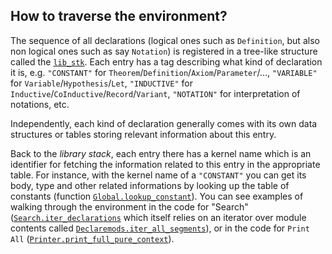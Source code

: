 ## How to traverse the environment?

The sequence of all declarations (logical ones such as `Definition`, but also non logical ones such as say `Notation`) is registered in a tree-like structure called the [`lib_stk`](https://github.com/coq/coq/blob/master/library/lib.ml#L99-L109). Each entry has a tag describing what kind of declaration it is, e.g. `"CONSTANT"` for `Theorem`/`Definition`/`Axiom`/`Parameter`/..., `"VARIABLE"` for `Variable`/`Hypothesis`/`Let`, `"INDUCTIVE"` for `Inductive`/`CoInductive`/`Record`/`Variant`, `"NOTATION"` for interpretation of notations, etc.

Independently, each kind of declaration generally comes with its own data structures or tables storing relevant information about this entry.

Back to the _library stack_, each entry there has a kernel name which is an identifier for fetching the information related to this entry in the appropriate table. For instance, with the kernel name of a `"CONSTANT"` you can get its body, type and other related informations by looking up the table of constants (function
[`Global.lookup_constant`](https://github.com/coq/coq/blob/c8eac599ef87a12c0c41ae7b75fdad610f2550de/library/global.mli#L78)). You can see examples of walking through the environment in the code for "Search" ([`Search.iter_declarations`](https://github.com/coq/coq/blob/c8eac599ef87a12c0c41ae7b75fdad610f2550de/vernac/search.ml#L69-L99) which itself relies on an iterator over module contents called
[`Declaremods.iter_all_segments`](https://github.com/coq/coq/blob/c8eac599ef87a12c0c41ae7b75fdad610f2550de/library/declaremods.mli#L115-L121)), or in the code for `Print All` ([`Printer.print_full_pure_context`](https://github.com/coq/coq/blob/c8eac599ef87a12c0c41ae7b75fdad610f2550de/printing/prettyp.ml#L675-L715)).
